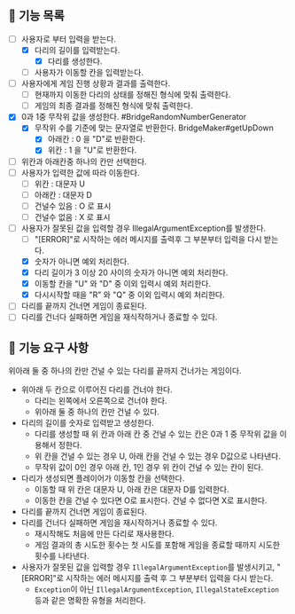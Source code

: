 ## 🚀 기능 목록

- [ ] 사용자로 부터 입력을 받는다.
  - [x] 다리의 길이를 입력받는다.
    - [x] 다리를 생성한다.
  - [ ] 사용자가 이동할 칸을 입력받는다.
- [ ] 사용자에게 게임 진행 상황과 결과를 출력한다.
  - [ ] 현재까지 이동한 다리의 상태를 정해진 형식에 맞춰 출력한다.
  - [ ] 게임의 최종 결과를 정해진 형식에 맞춰 출력한다.
- [x] 0과 1중 무작위 값을 생성한다. #BridgeRandomNumberGenerator
  - [x] 무작위 수를 기준에 맞는 문자열로 반환한다. BridgeMaker#getUpDown
    - [x] 아래칸 : 0 을 "D"로 반환한다.
    - [x] 위칸 : 1  을 "U"로 반환한다.
- [ ] 위칸과 아래칸중 하나의 칸만 선택한다.
- [ ] 사용자가 입력한 값에 따라 이동한다.
  - [ ] 위칸 : 대문자 U
  - [ ] 아래칸 : 대문자 D
  - [ ] 건널수 있음 : O 로 표시
  - [ ] 건널수 없음 : X 로 표시
- [ ] 사용자가 잘못된 값을 입력할 경우 IllegalArgumentException를 발생한다.
  - [ ]  "[ERROR]"로 시작하는 에러 메시지를 출력후 그 부분부터 입력을 다시 받는다.
  - [x] 숫자가 아니면 예외 처리한다.
  - [x] 다리 길이가 3 이상 20 사이의 숫자가 아니면 예외 처리한다.
  - [x] 이동할 칸을 "U" 와 "D" 중 이외 입력시 예외 처리한다.
  - [x] 다시시작할 때을 "R" 와 "Q" 중 이외 입력시 예외 처리한다.
- [ ] 다리를 끝까지 건너면 게임이 종료된다.
- [ ] 다리를 건너다 실패하면 게임을 재식작하거나 종료할 수 있다.

## 🚀 기능 요구 사항
위아래 둘 중 하나의 칸만 건널 수 있는 다리를 끝까지 건너가는 게임이다.
- 위아래 두 칸으로 이루어진 다리를 건너야 한다.
    - 다리는 왼쪽에서 오른쪽으로 건너야 한다.
    - 위아래 둘 중 하나의 칸만 건널 수 있다.
- 다리의 길이를 숫자로 입력받고 생성한다.
    - 다리를 생성할 때 위 칸과 아래 칸 중 건널 수 있는 칸은 0과 1 중 무작위 값을 이용해서 정한다.
    - 위 칸을 건널 수 있는 경우 U, 아래 칸을 건널 수 있는 경우 D값으로 나타낸다.
    - 무작위 값이 0인 경우 아래 칸, 1인 경우 위 칸이 건널 수 있는 칸이 된다.
- 다리가 생성되면 플레이어가 이동할 칸을 선택한다.
    - 이동할 때 위 칸은 대문자 U, 아래 칸은 대문자 D를 입력한다.
    - 이동한 칸을 건널 수 있다면 O로 표시한다. 건널 수 없다면 X로 표시한다.
- 다리를 끝까지 건너면 게임이 종료된다.
- 다리를 건너다 실패하면 게임을 재시작하거나 종료할 수 있다.
    - 재시작해도 처음에 만든 다리로 재사용한다.
    - 게임 결과의 총 시도한 횟수는 첫 시도를 포함해 게임을 종료할 때까지 시도한 횟수를 나타낸다.
- 사용자가 잘못된 값을 입력할 경우 `IllegalArgumentException`를 발생시키고, "[ERROR]"로 시작하는 에러 메시지를 출력 후 그 부분부터 입력을 다시 받는다.
    - `Exception`이 아닌 `IllegalArgumentException`, `IllegalStateException` 등과 같은 명확한 유형을 처리한다.
